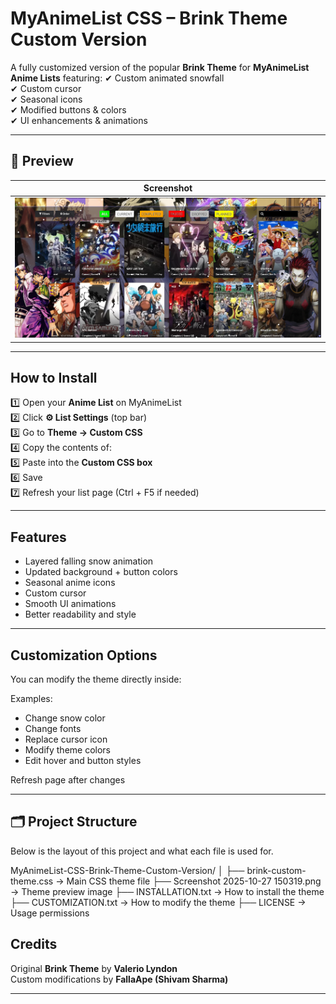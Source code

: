 # MyAnimeList CSS – Brink Theme Custom Version 

A fully customized version of the popular **Brink Theme** for **MyAnimeList Anime Lists** featuring:
✔ Custom animated snowfall  
✔ Custom cursor  
✔ Seasonal icons  
✔ Modified buttons & colors  
✔ UI enhancements & animations  

---

## 📸 Preview

| Screenshot |
|-----------|
| ![Preview](https://github.com/FallaApe/MyAnimeList-CSS-Brink-Theme-Custom-Version/blob/817ff350bb04a371f7fb99b9e52d0bb1d2b7c1ee/Screenshot%202025-10-27%20150319.png) |

---

##  How to Install

1️⃣ Open your **Anime List** on MyAnimeList  
2️⃣ Click **⚙ List Settings** (top bar)  
3️⃣ Go to **Theme → Custom CSS**  
4️⃣ Copy the contents of:  
5️⃣ Paste into the **Custom CSS box**  
6️⃣ Save  
7️⃣ Refresh your list page (Ctrl + F5 if needed)

---

##  Features

-  Layered falling snow animation  
-  Updated background + button colors  
-  Seasonal anime icons  
-  Custom cursor  
-  Smooth UI animations  
-  Better readability and style

---

##  Customization Options

You can modify the theme directly inside:

Examples:
- Change snow color  
- Change fonts  
- Replace cursor icon  
- Modify theme colors  
- Edit hover and button styles

Refresh page after changes 

---

## 🗂 Project Structure

Below is the layout of this project and what each file is used for.

MyAnimeList-CSS-Brink-Theme-Custom-Version/
│
├── brink-custom-theme.css              → Main CSS theme file
├── Screenshot 2025-10-27 150319.png    → Theme preview image
├── INSTALLATION.txt                    → How to install the theme
├── CUSTOMIZATION.txt                   → How to modify the theme
├── LICENSE                             → Usage permissions

##  Credits

Original **Brink Theme** by **Valerio Lyndon**  
Custom modifications by **FallaApe (Shivam Sharma)** 

---

